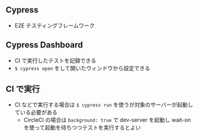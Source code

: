 ## Cypress
- E2E テスティングフレームワーク

## Cypress Dashboard
- CI で実行したテストを記録できる
- `$ cypress open` をして開いたウィンドウから設定できる

## CI で実行
- CI などで実行する場合は `$ cypress run` を使うが対象のサーバーが起動している必要がある
   - CircleCI の場合は `background: true` で dev-server を起動し wait-on を使って起動を待ちつつテストを実行するとよい
